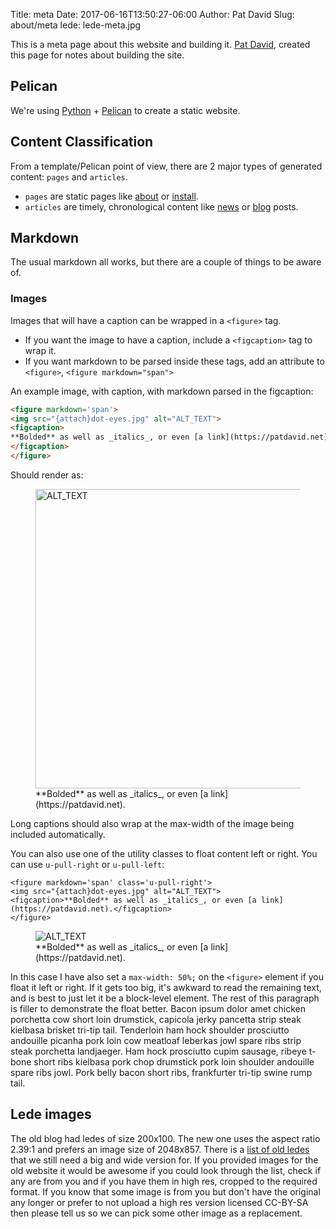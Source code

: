 Title: meta
Date: 2017-06-16T13:50:27-06:00
Author: Pat David
Slug: about/meta
lede: lede-meta.jpg

This is a meta page about this website and building it.
[Pat David](https://patdavid.net), created this page for notes about building the site.



## Pelican

We're using [Python][] + [Pelican][] to create a static website.

[Python]: https://www.python.org/ "Python Homepage"
[Pelican]: https://blog.getpelican.com/ "Pelican Blog"



## Content Classification

From a template/Pelican point of view, there are 2 major types of generated content: `pages` and `articles`.

* `pages` are static pages like [about](/about) or [install](/install).
* `articles` are timely, chronological content like [news](/news) or [blog](/blog) posts.


## Markdown

The usual markdown all works, but there are a couple of things to be aware of.


### Images

Images that will have a caption can be wrapped in a `<figure>` tag.

* If you want the image to have a caption, include a `<figcaption>` tag to wrap it.
* If you want markdown to be parsed inside these tags, add an attribute to `<figure>`, `<figure markdown="span">`

An example image, with caption, with markdown parsed in the figcaption:

```html
<figure markdown='span'>
<img src="{attach}dot-eyes.jpg" alt="ALT_TEXT">
<figcaption>
**Bolded** as well as _italics_, or even [a link](https://patdavid.net).
</figcaption>
</figure>
```

Should render as:

<figure markdown='span'>
<img src="{attach}dot-eyes.jpg" alt="ALT_TEXT" width="640" height="479">
<figcaption>**Bolded** as well as _italics_, or even [a link](https://patdavid.net).</figcaption>
</figure>

Long captions should also wrap at the max-width of the image being included automatically.

You can also use one of the utility classes to float content left or right.
You can use `u-pull-right` or `u-pull-left`:

```
<figure markdown='span' class='u-pull-right'>
<img src="{attach}dot-eyes.jpg" alt="ALT_TEXT">
<figcaption>**Bolded** as well as _italics_, or even [a link](https://patdavid.net).</figcaption>
</figure>
```

<figure markdown='span' class='u-pull-right'>
<img src="{attach}dot-eyes.jpg" alt="ALT_TEXT">
<figcaption>**Bolded** as well as _italics_, or even [a link](https://patdavid.net).</figcaption>
</figure>

In this case I have also set a `max-width: 50%;` on the `<figure>` element if you float it left or right.
If it gets too big, it's awkward to read the remaining text, and is best to just let it be a block-level element.
The rest of this paragraph is filler to demonstrate the float better.
Bacon ipsum dolor amet chicken porchetta cow short loin drumstick, capicola jerky pancetta strip steak kielbasa brisket tri-tip tail. Tenderloin ham hock shoulder prosciutto andouille picanha pork loin cow meatloaf leberkas jowl spare ribs strip steak porchetta landjaeger. Ham hock prosciutto cupim sausage, ribeye t-bone short ribs kielbasa pork chop drumstick pork loin shoulder andouille spare ribs jowl. Pork belly bacon short ribs, frankfurter tri-tip swine rump tail.

## Lede images

The old blog had ledes of size 200x100. The new one uses the aspect ratio 2.39:1 and prefers an image size of 2048x857. There is a [list of old ledes](/small_ledes.html) that we still need a big and wide version for. If you provided images for the old website it would be awesome if you could look through the list, check if any are from you and if you have them in high res, cropped to the required format. If you know that some image is from you but don't have the original any longer or prefer to not upload a high res version licensed CC-BY-SA then please tell us so we can pick some other image as a replacement.
